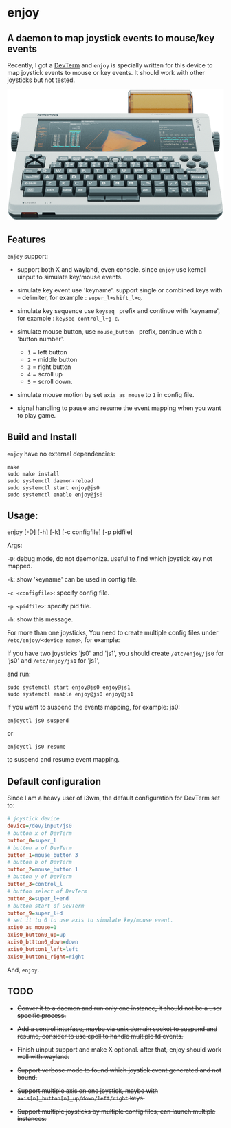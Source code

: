 # enjoy
## A daemon to map joystick events to mouse/key events

Recently, I got a [DevTerm](https://www.clockworkpi.com/devterm) and `enjoy` is specially written for this device to map joystick events to mouse or key events. It should work with other joysticks but not tested.

![DevTerm](https://github.com/cjacker/enjoy/raw/main/DevTerm.png)

## Features

`enjoy` support: 

* support both X and wayland, even console. since `enjoy` use kernel uinput to simulate key/mouse events.

* simulate key event  use 'keyname'. support single or combined keys with `+` delimiter, for example : `super_l+shift_l+q`.

* simulate key sequence use `keyseq ` prefix and continue with 'keyname', for example : `keyseq control_l+g c`.

* simulate mouse button, use `mouse_button ` prefix, continue with a 'button number'. 
    * `1` = left button
    * `2` = middle button
    * `3` = right button
    * `4` = scroll up
    * `5` = scroll down.

* simulate mouse motion by set `axis_as_mouse` to `1` in config file. 

* signal handling to pause and resume the event mapping when you want to play game.

## Build and Install

`enjoy` have no external dependencies:

```
make
sudo make install
sudo systemctl daemon-reload
sudo systemctl start enjoy@js0
sudo systemctl enable enjoy@js0
```

## Usage: 

enjoy [-D] [-h] [-k] [-c configfile] [-p pidfile]

Args:

`-D`: debug mode, do not daemonize. useful to find which joystick key not mapped.

`-k`: show 'keyname' can be used in config file.

`-c <configfile>`: specify config file.

`-p <pidfile>`: specify pid file.

`-h`: show this message.

For more than one joysticks, You need to create multiple config files under `/etc/enjoy/<device name>`, for example:

If you have two joysticks 'js0' and 'js1', you should create  `/etc/enjoy/js0` for 'js0' and `/etc/enjoy/js1` for 'js1',

and run:

```
sudo systemctl start enjoy@js0 enjoy@js1
sudo systemctl enable enjoy@js0 enjoy@js1
```

if you want to suspend the events mapping, for example: js0:

```
enjoyctl js0 suspend
```
or 

```
enjoyctl js0 resume
```
to suspend and resume event mapping.


## Default configuration
Since I am a heavy user of i3wm, the default configuration for DevTerm set to:

```ini
# joystick device
device=/dev/input/js0
# button x of DevTerm
button_0=super_l
# button a of DevTerm
button_1=mouse_button 3
# button b of DevTerm
button_2=mouse_button 1
# button y of DevTerm
button_3=control_l
# button select of DevTerm
button_8=super_l+end
# button start of DevTerm
button_9=super_l+d
# set it to 0 to use axis to simulate key/mouse event.
axis0_as_mouse=1
axis0_button0_up=up
axis0_bttton0_down=down
axis0_button1_left=left
axis0_button1_right=right

```

And, `enjoy`.

## TODO

* ~~Conver it to a daemon and run only one instance, it should not be a user specific process.~~

* ~~Add a control interface, maybe via unix domain socket to suspend and resume, consider to use epoll to handle multiple fd events.~~

* ~~Finish uinput support and make X optional. after that, enjoy should work well with wayland.~~

* ~~Support verbose mode to found which joystick event generated and not bound.~~

* ~~Support multiple axis on one joystick, maybe with `axis[n]_button[n]_up/down/left/right` keys.~~

* ~~Support multiple joysticks by multiple config files, can launch multiple instances.~~
